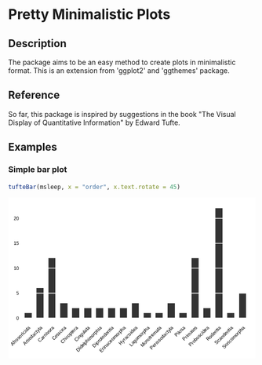 # Pretty Minimalistic Plots
## Description
The package aims to be an easy method to create plots in minimalistic format. This is an extension from 'ggplot2' and 'ggthemes' package.

## Reference
So far, this package is inspired by suggestions in the book "The Visual Display of Quantitative Information" by Edward Tufte.

## Examples

### Simple bar plot
```R
tufteBar(msleep, x = "order", x.text.rotate = 45)
```
![alt tag](https://github.com/dungkhuc/PersonalRLib/blob/master/SimpleBar.png)
